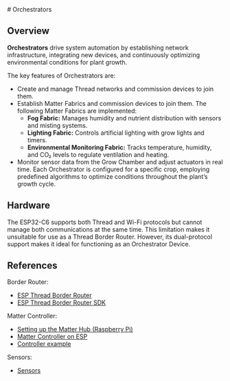 <show-structure/>
# Orchestrators

## Overview

**Orchestrators** drive system automation by establishing network infrastructure, integrating new devices, and
continuously optimizing environmental conditions for plant growth.

The key features of Orchestrators are:

- Create and manage Thread networks and commission devices to join them.
- Establish Matter Fabrics and commission devices to join them. The following Matter Fabrics are implemented:
    - **Fog Fabric:** Manages humidity and nutrient distribution with sensors and misting systems.
    - **Lighting Fabric:** Controls artificial lighting with grow lights and timers.
    - **Environmental Monitoring Fabric:** Tracks temperature, humidity, and CO₂ levels to regulate ventilation and
      heating.
- Monitor sensor data from the Grow Chamber and adjust actuators in real time. Each Orchestrator is configured for a
  specific crop, employing predefined algorithms to optimize conditions throughout the plant’s growth cycle.

## Hardware

The ESP32-C6 supports both Thread and Wi-Fi protocols but cannot manage both communications at the same time. This
limitation makes it unsuitable for use as a Thread Border Router. However, its dual-protocol support makes it ideal for
functioning as an Orchestrator Device.

## References

Border Router:

- [ESP Thread Border Router](https://openthread.io/guides/border-router/espressif-esp32)
- [ESP Thread Border Router SDK](https://docs.espressif.com/projects/esp-thread-br/en/latest/)

Matter Controller:

- [Setting up the Matter Hub (Raspberry Pi)](https://docs.silabs.com/matter/latest/matter-thread/raspi-img)
- [Matter Controller on ESP](https://docs.espressif.com/projects/esp-matter/en/latest/esp32/developing.html#matter-controller)
- [Controller example](https://github.com/espressif/esp-matter/tree/main/examples/controller)

Sensors:

- [Sensors](https://github.com/espressif/esp-matter/tree/main/examples/sensors)

